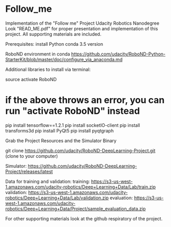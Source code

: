 # Follow_me
Implementation of the "Follow me" Project Udacity Robotics Nanodegree
Look "READ_ME.pdf" for proper presentation and implementation of this project. All supporting materials are included.

Prerequisites:
install Python conda 3.5 version

RoboND environment in conda
https://github.com/udacity/RoboND-Python-StarterKit/blob/master/doc/configure_via_anaconda.md


Additional libraries to install via terminal:

source activate RoboND 
# if the above throws an error, you can run "activate RoboND" instead
pip install tensorflow==1.2.1
pip install socketIO-client
pip install transforms3d
pip install PyQt5
pip install pyqtgraph

Grab the Project Resources and the Simulator Binary

git clone https://github.com/udacity/RoboND-DeepLearning-Project.git (clone to your computer)

Simulator: https://github.com/udacity/RoboND-DeepLearning-Project/releases/latest

Data for training and validation:
training: https://s3-us-west-1.amazonaws.com/udacity-robotics/Deep+Learning+Data/Lab/train.zip
validation: https://s3-us-west-1.amazonaws.com/udacity-robotics/Deep+Learning+Data/Lab/validation.zip
evaluation: https://s3-us-west-1.amazonaws.com/udacity-robotics/Deep+Learning+Data/Project/sample_evaluation_data.zip

For other supporting materials look at the github respiratory of the project.
